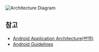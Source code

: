 

![Architecture Diagram](https://github.com/ribot/android-guidelines/raw/master/architecture_guidelines/architecture_diagram.png)

## 참고
- [Android Application Architecture(번역)](https://medium.com/@jason_kim/android-application-architecture-%EB%B2%88%EC%97%AD-4134d20b2781#.k3qe4xl53)
- [Android Guidelines](https://github.com/ribot/android-guidelines)
